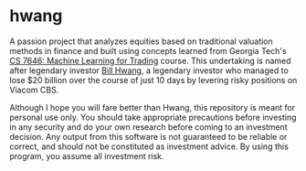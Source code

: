 # hwang
A passion project that analyzes equities based on traditional valuation methods in finance and built using concepts learned from Georgia Tech's [CS 7646: Machine Learning for Trading](https://omscs.gatech.edu/cs-7646-machine-learning-trading) course. This undertaking is named after legendary investor [Bill Hwang](https://en.wikipedia.org/wiki/Bill_Hwang), a legendary investor who managed to lose $20 billion over the course of just 10 days by levering risky positions on Viacom CBS.

Although I hope you will fare better than Hwang, this repository is meant for personal use only. You should take appropriate precautions before investing in any security and do your own research before coming to an investment decision. Any output from this software is not guaranteed to be reliable or correct, and should not be constituted as investment advice. By using this program, you assume all investment risk.
